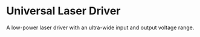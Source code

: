 # Universal Laser Driver
A low-power laser driver with an ultra-wide input and output voltage range.

